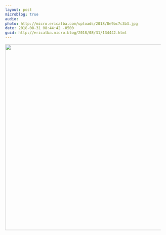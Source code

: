 ```yaml
---
layout: post
microblog: true
audio: 
photo: http://micro.ericalba.com/uploads/2018/8e9bc7c3b3.jpg
date: 2018-08-31 08:44:42 -0500
guid: http://ericalba.micro.blog/2018/08/31/134442.html
---
```



<img src="http://micro.ericalba.com/uploads/2018/8e9bc7c3b3.jpg" width="600" height="600" />
